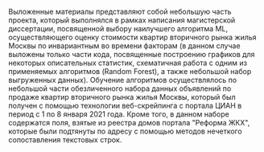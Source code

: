 Выложенные материалы представляют собой небольшую часть проекта, который выполнялся в рамках написания магистерской диссертации, посвященной выбору наилучшего алгоритма ML, осуществляющего оценку стоимости квартир вторичного рынка жилья Москвы по инвариантным во времени факторам (в данном случае выложены только части кода, посвященные построению графиков для некоторых описательных статистик, схематичная работа с одним из применяемых алгоритмов (Random Forest), а также небольшой набор выгруженных данных). 
Обучение алгоритмов осуществлялось по небольшой части обезличенного набора данных объявлений по продаже квартир вторичного рынка жилья Москвы, который был получен с помощью технологии веб-скрейпинга с портала ЦИАН в период с 1 по 8 января 2021 года. Кроме того, в данном наборе содержатся поля, взятые из реестра домов портала "Реформа ЖКХ", которые были подтянуты по адресу с помощью методов нечеткого сопоставления текстовых строк.
